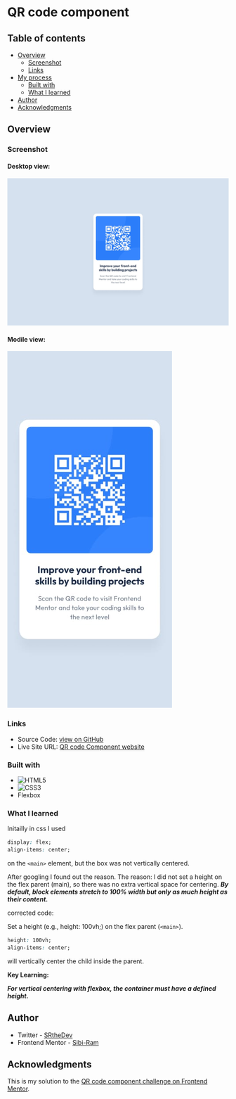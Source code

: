 # QR code component 

## Table of contents

- [Overview](#overview)
  - [Screenshot](#screenshot)
  - [Links](#links)
- [My process](#my-process)
  - [Built with](#built-with)
  - [What I learned](#what-i-learned)
- [Author](#author)
- [Acknowledgments](#acknowledgments)

## Overview

### Screenshot

#### Desktop view:
![Desktop view](./screenshots/desktop-design.jpg)

#### Modile view:
![Mobile view](./screenshots/mobile-design.jpg)

### Links

- Source Code: [view on GitHub](https://github.com/Sibi-Ram/QR-Code)
- Live Site URL: [QR code Component website](https://sibi-ram.github.io/QR-Code/)

### Built with


- ![HTML5](https://img.shields.io/badge/html5-%23E34F26.svg?style=for-the-badge&logo=html5&logoColor=white)
- ![CSS3](https://img.shields.io/badge/css3-%231572B6.svg?style=for-the-badge&logo=css3&logoColor=white)
- Flexbox

### What I learned

Initailly in css I used
```css
display: flex;
align-items: center;
```
on the ```<main>``` element, but the box was not vertically centered.

After googling I found out the reason.
The reason: I did not set a height on the flex parent (main), so there was no extra vertical space for centering. ___By default, block elements stretch to 100% width but only as much height as their content.___

corrected code:

Set a height (e.g., height: 100vh;) on the flex parent (```<main>```).

```css
height: 100vh;
align-items: center;
```
will vertically center the child inside the parent.

**Key Learning:**

___For vertical centering with flexbox, the container must have a defined height.___


## Author

- Twitter - [SRtheDev](https://www.twitter.com/SRtheDev)
- Frontend Mentor - [Sibi-Ram](https://www.frontendmentor.io/profile/Sibi-Ram)



## Acknowledgments

This is my solution to the [QR code component challenge on Frontend Mentor](https://www.frontendmentor.io/challenges/qr-code-component-iux_sIO_H).

